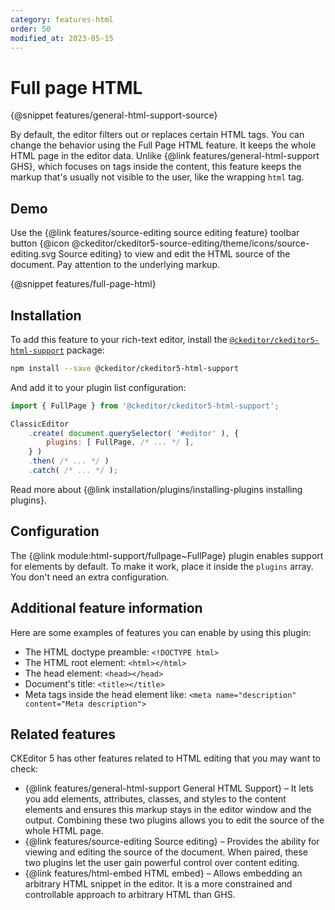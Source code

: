 ```yaml
---
category: features-html
order: 50
modified_at: 2023-05-15
---
```


# Full page HTML

{@snippet features/general-html-support-source}

By default, the editor filters out or replaces certain HTML tags. You can change the behavior using the Full Page HTML feature. It keeps the whole HTML page in the editor data. Unlike {@link features/general-html-support GHS}, which focuses on tags inside the content, this feature keeps the markup that's usually not visible to the user, like the wrapping `html` tag.

## Demo

Use the {@link features/source-editing source editing feature} toolbar button {@icon @ckeditor/ckeditor5-source-editing/theme/icons/source-editing.svg Source editing} to view and edit the HTML source of the document. Pay attention to the underlying markup.

{@snippet features/full-page-html}

## Installation

To add this feature to your rich-text editor, install the [`@ckeditor/ckeditor5-html-support`](https://www.npmjs.com/package/@ckeditor/ckeditor5-html-support) package:

```bash
npm install --save @ckeditor/ckeditor5-html-support
```

And add it to your plugin list configuration:

```js
import { FullPage } from '@ckeditor/ckeditor5-html-support';

ClassicEditor
	.create( document.querySelector( '#editor' ), {
		plugins: [ FullPage, /* ... */ ],
	} )
	.then( /* ... */ )
	.catch( /* ... */ );
```

<info-box info>
	Read more about {@link installation/plugins/installing-plugins installing plugins}.
</info-box>

## Configuration

The {@link module:html-support/fullpage~FullPage} plugin enables support for elements by default. To make it work, place it inside the `plugins` array. You don't need an extra configuration.

## Additional feature information

Here are some examples of features you can enable by using this plugin:

* The HTML doctype preamble: `<!DOCTYPE html>`
* The HTML root element: `<html></html>`
* The head element: `<head></head>`
* Document's title: `<title></title>`
* Meta tags inside the head element like: `<meta name="description" content="Meta description">`

## Related features

CKEditor 5 has other features related to HTML editing that you may want to check:

* {@link features/general-html-support General HTML Support} &ndash; It lets you add elements, attributes, classes, and styles to the content elements and ensures this markup stays in the editor window and the output. Combining these two plugins allows you to edit the source of the whole HTML page.
* {@link features/source-editing Source editing} &ndash; Provides the ability for viewing and editing the source of the document. When paired, these two plugins let the user gain powerful control over content editing.
* {@link features/html-embed HTML embed} &ndash; Allows embedding an arbitrary HTML snippet in the editor. It is a more constrained and controllable approach to arbitrary HTML than GHS.